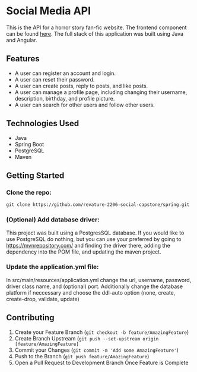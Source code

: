 <!-- TITLE -->
# Social Media API
This is the API for a horror story fan-fic website. The frontend component can be found [here](https://github.com/revature-2206-social-capstone/angular). The full stack of this application was built using Java and Angular.

<!-- FEATURES -->
## Features
- A user can register an account and login.
- A user can reset their password.
- A user can create posts, reply to posts, and like posts.
- A user can manage a profile page, including changing their username, description, birthday, and profile picture.
- A user can search for other users and follow other users.

<!-- TECHNOLOGIES USED -->
## Technologies Used
- Java
- Spring Boot
- PostgreSQL
- Maven

<!-- GETTING STARTED -->
## Getting Started

<!-- getting started steps -->
### Clone the repo:
   ``` 
   git clone https://github.com/revature-2206-social-capstone/spring.git
   ```
### (Optional) Add database driver:
   
   This project was built using a PostgresSQL database. If you would like to use PostgreSQL do nothing, but you can use your preferred by going to https://mvnrepository.com/ and finding the driver there, adding the dependency into the POM file, and updating the maven project. 
   
### Update the application.yml file:
   
   In src/main/resources/application.yml change the url, username, password, driver class name, and (optional) port. Additionally change the database platform if neccessary and choose the ddl-auto option (none, create, create-drop, validate, update)
   

<!-- CONTRIBUTING -->
## Contributing

1. Create your Feature Branch (`git checkout -b feature/AmazingFeature`)
2. Create Branch Upstream (`git push --set-upstream origin [feature/AmazingFeature]`
3. Commit your Changes (`git commit -m 'Add some AmazingFeature'`)
3. Push to the Branch (`git push feature/AmazingFeature`)
4. Open a Pull Request to Development Branch Once Feature is Complete
